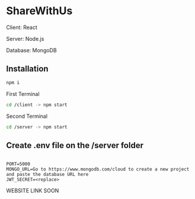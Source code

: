 # ShareWithUs
Client:
React

Server:
Node.js

Database:
MongoDB

## Installation
```bash
npm i
```
First Terminal
```bash
cd /client -> npm start
```
Second Terminal
```bash
cd /server -> npm start
```
## Create .env file on the /server folder 
```env

PORT=5000
MONGO_URL=Go to https://www.mongodb.com/cloud to create a new project and paste the database URL here
JWT_SECRET=<replace>
 ```
 
WEBSITE LINK SOON
